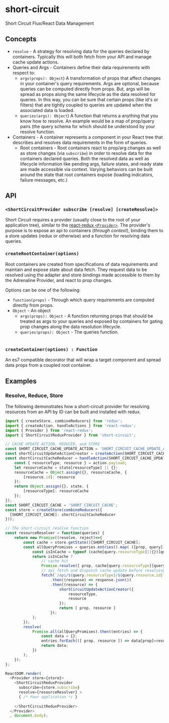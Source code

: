 # short-circuit
Short Circuit Flux/React Data Management

## Concepts
* `resolve` - A strategy for resolving data for the queries declared by containers. Typically
this will both fetch from your API and manage cache update actions.
* Queries and Args - Containers define their data requirements with respect to:
  * `args(props): Object`) A transformation of props that affect changes in your container's query requirements. Args are optional, because queries can be computed directly from props. But, args will be spread as props along the same lifecycle as the data resolved for queries. In this way, you can be sure that certain props (like id's or filters) that are tightly coupled to queries are updated when the associated data is loaded.
  * `queries(args): Object`) A function that returns a anything that you know how to resolve. An example would be a map of prop/query pairs (the query schema for which should be understood by your resolve function.
* Containers - A container represents a component in your React tree that describes and resolves
data requirements in the form of queries.
  * Root containers - Root containers react to prop/arg changes as well as store changes (via `subscribe`) in order to resolve data for the containers declared queries. Both the resolved data as well as lifecycle information like pending args, failure states, and ready state are made accessible via context. Varying behaviors can be built around the state that root containers expose (loading indicators, failure messages, etc.)

## API

### `<ShortCircuitProvider subscribe [resolve] [createResolve]>`
Short Circuit requires a provider (usually close to the root of your application tree), similar to the [react-redux `<Provider>`](https://github.com/rackt/react-redux/blob/master/docs/api.md#provider-store).
The provider's purpose is to expose an api to containers (_through context_), binding
them to a store updates (redux or otherwise) and a function for resolving data queries.

### `createRootContainer(options)`
Root containers are created from specifications of data requirements and maintain
and expose state about data fetch. They request data to be resolved using the
adapter and store bindings made accessible to them by the Adrenaline Provider,
and react to prop changes.

Options can be one of the following:
* `function(props)` - Through which query requirements are computed directly from props.
* `Object` - An object
  * `args(props): Object` - A function returning props that should be treated as args to
  your queries and exposed by containers for gating prop changes along the data resolution lifecycle.
  * `queries(props): Object` - The queries function.
#

### `createContainer(options) : Function`
An es7 compatible decorator that will wrap a target component and spread data
props from a coupled root container.


## Examples
### Resolve, Reduce, Store
The following demonstrates how a short-circuit provider for resolving resources
from an API by ID can be built and installed with redux.
```js
import { createStore, combineReducers} from 'redux';
import { createAction, handleActions } from 'react-redux';
import { Provider } from 'react-redux';
import { ShortCircuitReduxProvider } from 'short-circuit';

// CACHE UPDATE ACTION, REDUCER, and STORE
const SHORT_CIRCUIT_CACHE_UPDATE_ACTION = 'SHORT_CIRCUIT_CACHE_UPDATE_ACTION';
const shortCircuitUpdateActionCreator = createAction(SHORT_CIRCUIT_CACHE_UPDATE_ACTION);
const shortCircuitCacheReducer = handleAction(SHORT_CIRCUIT_CACHE_UPDATE_ACTION, (state={}, action)=>{
    const { resourceType, resource } = action.payload;
    let resourceCache = state[resourceType] || {};
    resourceCache = Object.assign({}, resourceCache, {
        [resource.id]: resource
    });
    return Object.assign({}, state, {
        [resourceType]: resourceCache
    });
});
const SHORT_CIRCUIT_CACHE = 'SHORT_CIRCUIT_CACHE';
const store = createStore(combineReducers({
  [SHORT_CIRCUIT_CACHE]: shortCircuitCacheReducer
}));

// The short-circuit resolve function
const resourceResolver = function(queries) {
    return new Promise((resolve, reject)=>{
        const cache = store.getState()[SHORT_CIRCUIT_CACHE];
        const allQueryPromises = queries.entries().map( ([prop, query])=> {
            const isInCache = typeof (cache[query.resourceType]||{})[query.resource.id] !== 'undefined';
            return isInCache ?
                // cache hit
                Promise.resolve([ prop, cache[query.resourceType][query.resource.id] ]) :
                // api fetch and dispatch cache update before resolving
                fetch(`/api/${query.resourceType}/${query.resource.id}`)
                    .then((response) => response.json())
                    .then((resource) => {
                        shortCircuitUpdateActionCreator({
                            resourceType,
                            resource
                        });
                        return [ prop, resource ]
                    });
            );
        });
        resolve(
            Promise.all(allQueryPromises).then((entries) => {
                const data = {};
                entries.forEach(([ prop, resource ]) => data[prop]=resource );
                return data;
            })
        );
    });
};

ReactDOM.render(
  <Provider store={store}>
    <ShortCircuitReduxProvider
      subscribe={store.subscribe}
      resolve={resourceResolver} >
      { /* Your application */ }
      
    </ShortCircuitReduxProvider>
  </Provider>
  , document.body);
```
